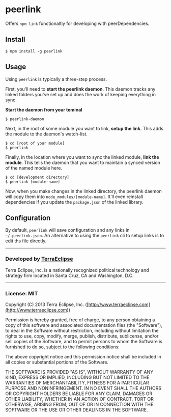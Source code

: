 peerlink
========

Offers `npm link` functionaltiy for developing with peerDependencies.

Install
-------

```
$ npm install -g peerlink
```

Usage
-----

Using `peerlink` is typically a three-step process.

First, you'll need to **start the peerlink daemon**. This daemon tracks any linked
folders you've set up and does the work of keeping everything in sync.

**Start the daemon from your teminal**
```
$ peerlink-daemon
```

Next, in the root of some module you want to link, **setup the link**. This adds
the module to the daemon's watch-list.

```
$ cd [root of your module]
$ peerlink
```

Finally, in the location where you want to sync the linked module, **link the
module**. This tells the daemon that you want to maintain a synced version of
the named module here.

```
$ cd [development directory]
$ peerlink [module-name]
```

Now, when you make changes in the linked directory, the peerlink daemon will
copy them into `node_modules/[module-name]`. It'll even reinstall dependencies
if you update the `package.json` of the linked library.

Configuration
--------------

By default, `peerlink` will save configuration and any links in `~/.peerlink.json`.
An alternative to using the `peerlink` cli to setup links is to edit ths file
directly.


- - -

### Developed by [TerraEclipse](https://github.com/TerraEclipse)

Terra Eclipse, Inc. is a nationally recognized political technology and
strategy firm located in Santa Cruz, CA and Washington, D.C.

- - -

### License: MIT
Copyright (C) 2013 Terra Eclipse, Inc. ([http://www.terraeclipse.com](http://www.terraeclipse.com))

Permission is hereby granted, free of charge, to any person obtaining a copy
of this software and associated documentation files (the &quot;Software&quot;), to deal
in the Software without restriction, including without limitation the rights
to use, copy, modify, merge, publish, distribute, sublicense, and/or sell
copies of the Software, and to permit persons to whom the Software is furnished
to do so, subject to the following conditions:

The above copyright notice and this permission notice shall be included in
all copies or substantial portions of the Software.

THE SOFTWARE IS PROVIDED &quot;AS IS&quot;, WITHOUT WARRANTY OF ANY KIND, EXPRESS OR
IMPLIED, INCLUDING BUT NOT LIMITED TO THE WARRANTIES OF MERCHANTABILITY,
FITNESS FOR A PARTICULAR PURPOSE AND NONINFRINGEMENT. IN NO EVENT SHALL THE
AUTHORS OR COPYRIGHT HOLDERS BE LIABLE FOR ANY CLAIM, DAMAGES OR OTHER
LIABILITY, WHETHER IN AN ACTION OF CONTRACT, TORT OR OTHERWISE, ARISING FROM,
OUT OF OR IN CONNECTION WITH THE SOFTWARE OR THE USE OR OTHER DEALINGS IN THE
SOFTWARE.
